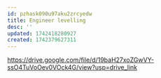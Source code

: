```yaml
---
id: pzhask090u97aku2zrcyedw
title: Engineer levelling
desc: ''
updated: 1742418280927
created: 1742379627311
---
```


https://drive.google.com/file/d/19baH27xoZGwVY-ssO4TuVoOev0VOck4G/view?usp=drive_link
